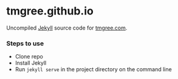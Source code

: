 # tmgree.github.io

Uncompiled [Jekyll](//jekyllrb.com) source code for [tmgree.com](//tmgree.github.io).

### Steps to use

* Clone repo
* Install Jekyll
* Run `jekyll serve` in the project directory on the command line

